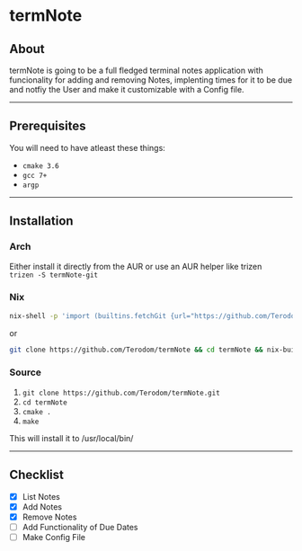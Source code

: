 # termNote

## About

termNote is going to be a full fledged terminal notes application with funcionality for adding and removing Notes, implenting times for it to be due and notfiy the User and make it customizable with a Config file.

---

## Prerequisites

You will need to have atleast these things:

- `cmake 3.6`
- `gcc 7+`
- `argp`

---

## Installation

### Arch

Either install it directly from the AUR or use an AUR helper like trizen  
`trizen -S termNote-git`
### Nix
```bash
nix-shell -p 'import (builtins.fetchGit {url="https://github.com/Terodom/termNote"; ref="master";})'
```
or
```bash
git clone https://github.com/Terodom/termNote && cd termNote && nix-build
```

### Source

1. `git clone https://github.com/Terodom/termNote.git`
2. `cd termNote`
3. `cmake .`
4. `make`

This will install it to /usr/local/bin/

---

## Checklist

- [x] List Notes
- [x] Add Notes
- [x] Remove Notes
- [ ] Add Functionality of Due Dates
- [ ] Make Config File
